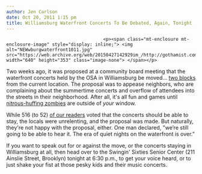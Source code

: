 ```yaml
---
author: Jen Carlson
date: Oct 20, 2011 1:15 pm
title: Williamsburg Waterfront Concerts To Be Debated, Again, Tonight
---
```


	
										<p><span class="mt-enclosure mt-enclosure-image" style="display: inline;"> <img alt="NEWwburgwaterfront1011.jpg" src="https://web.archive.org/web/20150427142929im_/http://gothamist.com/attachments/arts_jen/NEWwburgwaterfront1011.jpg" width="640" height="353" class="image-none"> </span></p>

<p>Two weeks ago, it was proposed at a community board meeting that the waterfront concerts held by the OSA in Williamsburg be moved... <a href="https://web.archive.org/web/20150427142929/http://gothamist.com/2011/10/07/after_neighbor_complaints_williamsb.php">two blocks</a> from the current location. The proposal was to appease neighbors, who are complaining about the summertime concerts and overflow of attendees into the streets in their neighborhood. After all, it&apos;s all fun and games until <a href="https://web.archive.org/web/20150427142929/http://gothamist.com/2011/09/21/video_nitrous_oxide_fueled_fans_ter.php">nitrous-huffing zombies</a> are outside of <em>your</em> window.</p>

<p>While 516 (to 52) <a href="https://web.archive.org/web/20150427142929/http://gothamist.com/2011/09/21/concert_attendees_claim_there_was_n.php">of our readers</a> voted that the concerts should be able to stay, the locals were unrelenting, and the proposal was made. But naturally, they&apos;re not happy with the proposal, either. One man declared, &quot;we&#x2019;re still going to be able to hear it. The era of quiet nights on the waterfront is over.&#x201D;</p>

<p>If you want to speak out for or against the move, or the concerts staying in Williamsburg at all, then head over to the Swingin&apos; Sixties Senior Center (211 Ainslie Street, Brooklyn) tonight at 6:30 p.m., to get your voice heard, or to just shake your fist at those pesky kids and their music concerts.</p>					
										
									
				